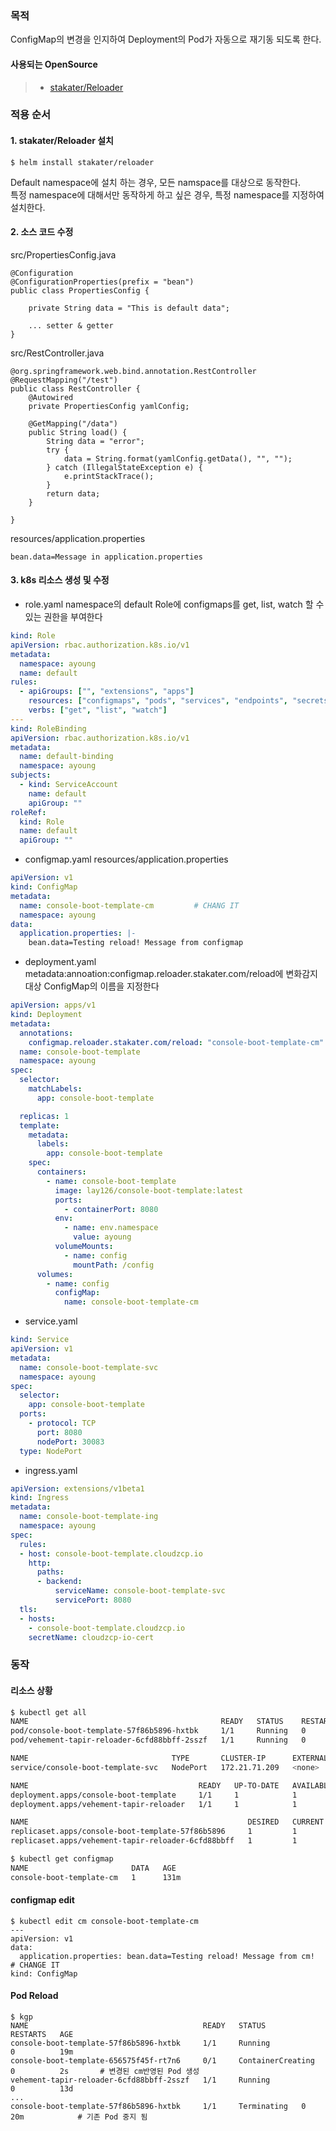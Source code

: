 ### 목적
ConfigMap의 변경을 인지하여 Deployment의 Pod가 자동으로 재기동 되도록 한다.   
   
#### 사용되는 OpenSource
> - [stakater/Reloader](https://github.com/stakater/Reloader)   
   
### 적용 순서
#### 1. stakater/Reloader 설치
```
$ helm install stakater/reloader
```
Default namespace에 설치 하는 경우, 모든 namspace를 대상으로 동작한다.   
특정 namespace에 대해서만 동작하게 하고 싶은 경우, 특정 namespace를 지정하여 설치한다.   


#### 2. 소스 코드 수정

src/PropertiesConfig.java
```
@Configuration
@ConfigurationProperties(prefix = "bean")
public class PropertiesConfig {

    private String data = "This is default data";
    
    ... setter & getter
}
```

src/RestController.java
```
@org.springframework.web.bind.annotation.RestController
@RequestMapping("/test")
public class RestController {
    @Autowired
    private PropertiesConfig yamlConfig;

    @GetMapping("/data")
    public String load() {
        String data = "error";
        try {
            data = String.format(yamlConfig.getData(), "", "");
        } catch (IllegalStateException e) {
            e.printStackTrace();
        }
        return data;
    }

}
```

resources/application.properties
```
bean.data=Message in application.properties
```

#### 3. k8s 리소스 생성 및 수정 
- role.yaml
namespace의 default Role에 configmaps를 get, list, watch 할 수 있는 권한을 부여한다
``` yaml
kind: Role
apiVersion: rbac.authorization.k8s.io/v1
metadata:
  namespace: ayoung
  name: default
rules:
  - apiGroups: ["", "extensions", "apps"]
    resources: ["configmaps", "pods", "services", "endpoints", "secrets"]
    verbs: ["get", "list", "watch"]
---
kind: RoleBinding
apiVersion: rbac.authorization.k8s.io/v1
metadata:
  name: default-binding
  namespace: ayoung
subjects:
  - kind: ServiceAccount
    name: default
    apiGroup: ""
roleRef:
  kind: Role
  name: default
  apiGroup: ""
```

- configmap.yaml
resources/application.properties
``` yaml
apiVersion: v1
kind: ConfigMap
metadata:
  name: console-boot-template-cm         # CHANG IT
  namespace: ayoung
data:
  application.properties: |-
    bean.data=Testing reload! Message from configmap
```

- deployment.yaml
metadata:annoation:configmap.reloader.stakater.com/reload에 변화감지 대상 ConfigMap의 이름을 지정한다
``` yaml
apiVersion: apps/v1
kind: Deployment
metadata:
  annotations:
    configmap.reloader.stakater.com/reload: "console-boot-template-cm"     # CHANGE IT
  name: console-boot-template
  namespace: ayoung
spec:
  selector:
    matchLabels:
      app: console-boot-template

  replicas: 1
  template:
    metadata:
      labels:
        app: console-boot-template
    spec:
      containers:
        - name: console-boot-template
          image: lay126/console-boot-template:latest
          ports:
            - containerPort: 8080
          env:
            - name: env.namespace
              value: ayoung
          volumeMounts:
            - name: config
              mountPath: /config
      volumes:
        - name: config
          configMap:
            name: console-boot-template-cm
```

- service.yaml
``` yaml
kind: Service
apiVersion: v1
metadata:
  name: console-boot-template-svc
  namespace: ayoung
spec:
  selector:
    app: console-boot-template
  ports:
    - protocol: TCP
      port: 8080
      nodePort: 30083
  type: NodePort
  ```
  
- ingress.yaml
``` yaml
apiVersion: extensions/v1beta1
kind: Ingress
metadata:
  name: console-boot-template-ing
  namespace: ayoung
spec:
  rules:
  - host: console-boot-template.cloudzcp.io
    http:
      paths:
      - backend:
          serviceName: console-boot-template-svc
          servicePort: 8080
  tls:
  - hosts:
    - console-boot-template.cloudzcp.io
    secretName: cloudzcp-io-cert
```

### 동작
#### 리소스 상황
``` bash
$ kubectl get all
NAME                                           READY   STATUS    RESTARTS   AGE
pod/console-boot-template-57f86b5896-hxtbk     1/1     Running   0          16m
pod/vehement-tapir-reloader-6cfd88bbff-2sszf   1/1     Running   0          13d

NAME                                TYPE       CLUSTER-IP      EXTERNAL-IP   PORT(S)          AGE
service/console-boot-template-svc   NodePort   172.21.71.209   <none>        8080:30744/TCP   131m

NAME                                      READY   UP-TO-DATE   AVAILABLE   AGE
deployment.apps/console-boot-template     1/1     1            1           131m
deployment.apps/vehement-tapir-reloader   1/1     1            1           13d

NAME                                                 DESIRED   CURRENT   READY   AGE
replicaset.apps/console-boot-template-57f86b5896     1         1         1       16m
replicaset.apps/vehement-tapir-reloader-6cfd88bbff   1         1         1       13d

$ kubectl get configmap
NAME                       DATA   AGE
console-boot-template-cm   1      131m
```
#### configmap edit
```
$ kubectl edit cm console-boot-template-cm
---
apiVersion: v1
data:
  application.properties: bean.data=Testing reload! Message from cm!    # CHANGE IT
kind: ConfigMap
```

#### Pod Reload
```
$ kgp
NAME                                       READY   STATUS              RESTARTS   AGE
console-boot-template-57f86b5896-hxtbk     1/1     Running             0          19m      
console-boot-template-656575f45f-rt7n6     0/1     ContainerCreating   0          2s       # 변경된 cm반영된 Pod 생성
vehement-tapir-reloader-6cfd88bbff-2sszf   1/1     Running             0          13d
...
console-boot-template-57f86b5896-hxtbk     1/1     Terminating   0          20m            # 기존 Pod 중지 됨
```
